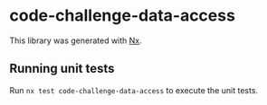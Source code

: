 # code-challenge-data-access

This library was generated with [Nx](https://nx.dev).

## Running unit tests

Run `nx test code-challenge-data-access` to execute the unit tests.
